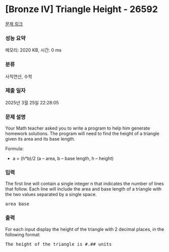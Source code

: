 # [Bronze IV] Triangle Height - 26592 

[문제 링크](https://www.acmicpc.net/problem/26592) 

### 성능 요약

메모리: 2020 KB, 시간: 0 ms

### 분류

사칙연산, 수학

### 제출 일자

2025년 3월 25일 22:28:05

### 문제 설명

<p>Your Math teacher asked you to write a program to help him generate homework solutions. The program will need to find the height of a triangle given its area and its base length.</p>

<p>Formula:</p>

<ul>
	<li>a = (h*b)/2 (a – area, b – base length, h – height)</li>
</ul>

### 입력 

 <p>The first line will contain a single integer n that indicates the number of lines that follow. Each line will include the area and base length of a triangle with the two values separated by a single space.</p>

<pre>area base</pre>

### 출력 

 <p>For each input display the height of the triangle with 2 decimal places, in the following format:</p>

<pre>The height of the triangle is #.## units</pre>

